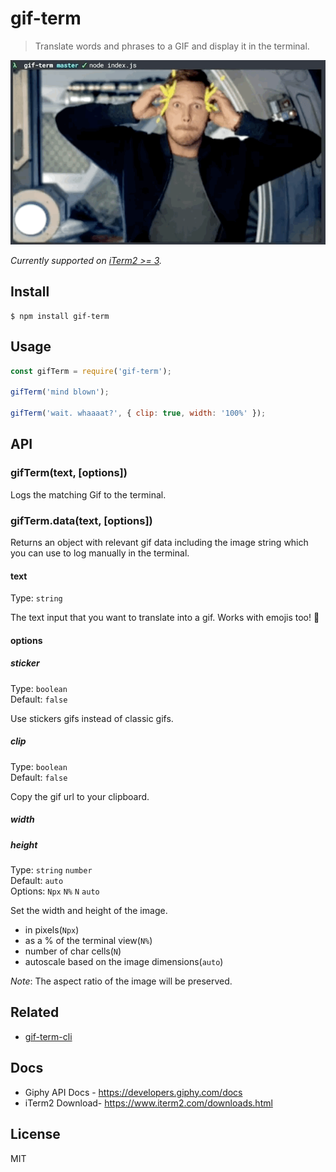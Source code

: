 # gif-term

>  Translate words and phrases to a GIF and display it in the terminal.

!['mind blown'](./mind-blown.gif)

*Currently supported on [iTerm2 >= 3](https://www.iterm2.com/downloads.html).*

## Install

```
$ npm install gif-term
```

## Usage

```js
const gifTerm = require('gif-term');

gifTerm('mind blown');

gifTerm('wait. whaaaat?', { clip: true, width: '100%' });
```

## API

### gifTerm(text, [options])
 
Logs the matching Gif to the terminal.

### gifTerm.data(text, [options])

Returns an object with relevant gif data including the image string which you can use to log manually in the terminal.

#### text

Type: `string` 

The text input that you want to translate into a gif. 
Works with emojis too! 🌈

#### options

##### sticker

Type: `boolean`<br>
Default: `false`<br>

Use stickers gifs instead of classic gifs.

##### clip

Type: `boolean`<br>
Default: `false`

Copy the gif url to your clipboard.

##### width
##### height

Type: `string` `number`<br>
Default: `auto`<br>
Options: `Npx` `N%` `N` `auto`

Set the width and height of the image.
 - in pixels(`Npx`)
 - as a % of the terminal view(`N%`)
 - number of char cells(`N`)
 - autoscale based on the image dimensions(`auto`)

*Note*: The aspect ratio of the image will be preserved.

## Related

- [gif-term-cli](...)

## Docs

- Giphy API Docs - https://developers.giphy.com/docs
- iTerm2 Download- https://www.iterm2.com/downloads.html

## License 

MIT
